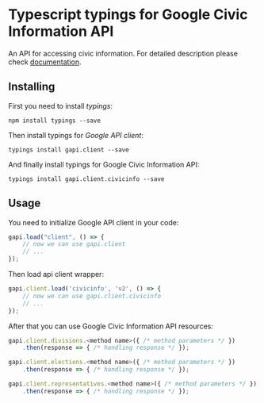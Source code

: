 # Typescript typings for Google Civic Information API
An API for accessing civic information.
For detailed description please check [documentation](https://developers.google.com/civic-information).

## Installing

First you need to install *typings*:
```
npm install typings --save 
```

Then install typings for *Google API client*:
```
typings install gapi.client --save 
```

And finally install typings for Google Civic Information API:
```
typings install gapi.client.civicinfo --save 
```

## Usage

You need to initialize Google API client in your code:
```typescript
gapi.load("client", () => { 
    // now we can use gapi.client
    // ... 
});
```

Then load api client wrapper:
```typescript
gapi.client.load('civicinfo', 'v2', () => {
    // now we can use gapi.client.civicinfo
    // ... 
});
```



After that you can use Google Civic Information API resources:

```typescript
gapi.client.divisions.<method name>({ /* method parameters */ })
    .then(response => { /* handling response */ });

gapi.client.elections.<method name>({ /* method parameters */ })
    .then(response => { /* handling response */ });

gapi.client.representatives.<method name>({ /* method parameters */ })
    .then(response => { /* handling response */ });
```